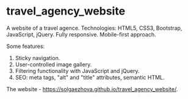 # travel_agency_website
A website of a travel agence. Technologies: HTML5, CSS3, Bootstrap, JavaScript, jQuery. Fully responsive. Mobile-first approach.

Some features:
1. Sticky navigation.
2. User-controlled image gallery.
3. Filtering functionality with JavaScript and jQuery.
4. SEO: meta tags, "alt" and "title" attributes, semantic HTML.

The website - https://solgaezhova.github.io/travel_agency_website/.
